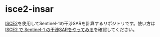 # isce2-insar

[ISCE2](https://github.com/isce-framework/isce2)を使用してSentinel-1の干渉SARを計算するリポジトリです。使い方は[ISCE2 で Sentinel-1 の干渉SARをやってみる](https://zenn.dev/room_208/articles/28424585523f0a)を確認してください。